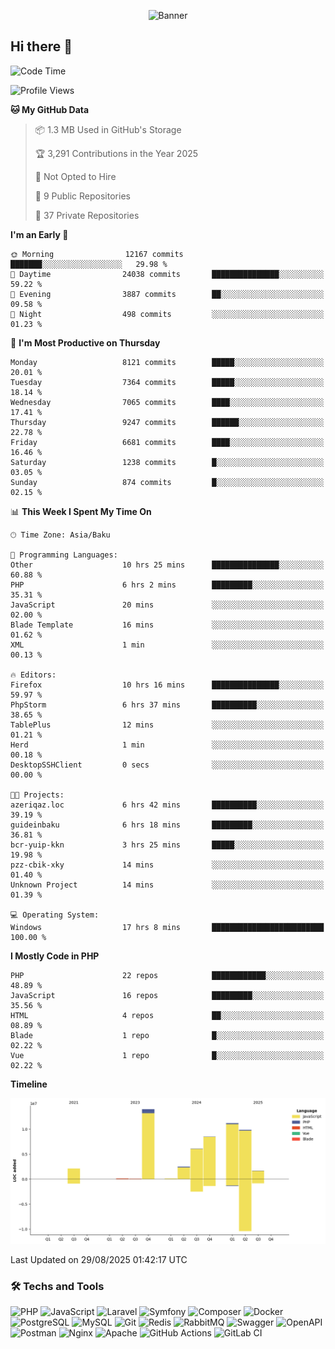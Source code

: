 <!--WALLPAPER-->
<p align='center'>
  <img src='assets/wallpapers/2.gif' alt='Banner'>
</p>
<!--/WALLPAPER-->

## Hi there 👋

<!--START_SECTION:waka-->
![Code Time](http://img.shields.io/badge/Code%20Time-183%20hrs%203%20mins-blue)

![Profile Views](http://img.shields.io/badge/Profile%20Views-0-blue)

**🐱 My GitHub Data** 

> 📦 1.3 MB Used in GitHub's Storage 
 > 
> 🏆 3,291 Contributions in the Year 2025
 > 
> 🚫 Not Opted to Hire
 > 
> 📜 9 Public Repositories 
 > 
> 🔑 37 Private Repositories 
 > 
**I'm an Early 🐤** 

```text
🌞 Morning                12167 commits       ███████░░░░░░░░░░░░░░░░░░   29.98 % 
🌆 Daytime                24038 commits       ███████████████░░░░░░░░░░   59.22 % 
🌃 Evening                3887 commits        ██░░░░░░░░░░░░░░░░░░░░░░░   09.58 % 
🌙 Night                  498 commits         ░░░░░░░░░░░░░░░░░░░░░░░░░   01.23 % 
```
📅 **I'm Most Productive on Thursday** 

```text
Monday                   8121 commits        █████░░░░░░░░░░░░░░░░░░░░   20.01 % 
Tuesday                  7364 commits        █████░░░░░░░░░░░░░░░░░░░░   18.14 % 
Wednesday                7065 commits        ████░░░░░░░░░░░░░░░░░░░░░   17.41 % 
Thursday                 9247 commits        ██████░░░░░░░░░░░░░░░░░░░   22.78 % 
Friday                   6681 commits        ████░░░░░░░░░░░░░░░░░░░░░   16.46 % 
Saturday                 1238 commits        █░░░░░░░░░░░░░░░░░░░░░░░░   03.05 % 
Sunday                   874 commits         █░░░░░░░░░░░░░░░░░░░░░░░░   02.15 % 
```


📊 **This Week I Spent My Time On** 

```text
🕑︎ Time Zone: Asia/Baku

💬 Programming Languages: 
Other                    10 hrs 25 mins      ███████████████░░░░░░░░░░   60.88 % 
PHP                      6 hrs 2 mins        █████████░░░░░░░░░░░░░░░░   35.31 % 
JavaScript               20 mins             ░░░░░░░░░░░░░░░░░░░░░░░░░   02.00 % 
Blade Template           16 mins             ░░░░░░░░░░░░░░░░░░░░░░░░░   01.62 % 
XML                      1 min               ░░░░░░░░░░░░░░░░░░░░░░░░░   00.13 % 

🔥 Editors: 
Firefox                  10 hrs 16 mins      ███████████████░░░░░░░░░░   59.97 % 
PhpStorm                 6 hrs 37 mins       ██████████░░░░░░░░░░░░░░░   38.65 % 
TablePlus                12 mins             ░░░░░░░░░░░░░░░░░░░░░░░░░   01.21 % 
Herd                     1 min               ░░░░░░░░░░░░░░░░░░░░░░░░░   00.18 % 
DesktopSSHClient         0 secs              ░░░░░░░░░░░░░░░░░░░░░░░░░   00.00 % 

🐱‍💻 Projects: 
azeriqaz.loc             6 hrs 42 mins       ██████████░░░░░░░░░░░░░░░   39.19 % 
guideinbaku              6 hrs 18 mins       █████████░░░░░░░░░░░░░░░░   36.81 % 
bcr-yuip-kkn             3 hrs 25 mins       █████░░░░░░░░░░░░░░░░░░░░   19.98 % 
pzz-cbik-xky             14 mins             ░░░░░░░░░░░░░░░░░░░░░░░░░   01.40 % 
Unknown Project          14 mins             ░░░░░░░░░░░░░░░░░░░░░░░░░   01.39 % 

💻 Operating System: 
Windows                  17 hrs 8 mins       █████████████████████████   100.00 % 
```

**I Mostly Code in PHP** 

```text
PHP                      22 repos            ████████████░░░░░░░░░░░░░   48.89 % 
JavaScript               16 repos            █████████░░░░░░░░░░░░░░░░   35.56 % 
HTML                     4 repos             ██░░░░░░░░░░░░░░░░░░░░░░░   08.89 % 
Blade                    1 repo              █░░░░░░░░░░░░░░░░░░░░░░░░   02.22 % 
Vue                      1 repo              █░░░░░░░░░░░░░░░░░░░░░░░░   02.22 % 
```



**Timeline**

![Lines of Code chart](https://raw.githubusercontent.com/feridnesibzade/feridnesibzade/main/assets/bar_graph.png)


 Last Updated on 29/08/2025 01:42:17 UTC
<!--END_SECTION:waka-->

### 🛠️ Techs and Tools

![PHP](https://img.shields.io/badge/PHP-777BB4?style=for-the-badge&logo=php&logoColor=white)
![JavaScript](https://img.shields.io/badge/JavaScript-F7DF1E?style=for-the-badge&logo=javascript&logoColor=000)
![Laravel](https://img.shields.io/badge/Laravel-F55247?style=for-the-badge&logo=laravel&logoColor=white)
![Symfony](https://img.shields.io/badge/Symfony-000000?style=for-the-badge&logo=symfony&logoColor=white)
![Composer](https://img.shields.io/badge/Composer-885630?style=for-the-badge&logo=composer&logoColor=white)
![Docker](https://img.shields.io/badge/Docker-2496ED?style=for-the-badge&logo=docker&logoColor=white)
![PostgreSQL](https://img.shields.io/badge/PostgreSQL-4169E1?style=for-the-badge&logo=postgresql&logoColor=white)
![MySQL](https://img.shields.io/badge/MySQL-4479A1?style=for-the-badge&logo=mysql&logoColor=white)
![Git](https://img.shields.io/badge/Git-F05032?style=for-the-badge&logo=git&logoColor=white)
![Redis](https://img.shields.io/badge/Redis-DC382D?style=for-the-badge&logo=redis&logoColor=white)
![RabbitMQ](https://img.shields.io/badge/RabbitMQ-FF6600?style=for-the-badge&logo=rabbitmq&logoColor=white)
![Swagger](https://img.shields.io/badge/Swagger-85EA2D?style=for-the-badge&logo=swagger&logoColor=black)
![OpenAPI](https://img.shields.io/badge/OpenAPI-6BA539?style=for-the-badge&logo=openapiinitiative&logoColor=white)
![Postman](https://img.shields.io/badge/Postman-FF6C37?style=for-the-badge&logo=postman&logoColor=white)
![Nginx](https://img.shields.io/badge/Nginx-009639?style=for-the-badge&logo=nginx&logoColor=white)
![Apache](https://img.shields.io/badge/Apache-D22128?style=for-the-badge&logo=apache&logoColor=white)
![GitHub Actions](https://img.shields.io/badge/GitHub%20Actions-2088FF?style=for-the-badge&logo=githubactions&logoColor=white)
![GitLab CI](https://img.shields.io/badge/GitLab%20CI-FC6D26?style=for-the-badge&logo=gitlab&logoColor=white)

